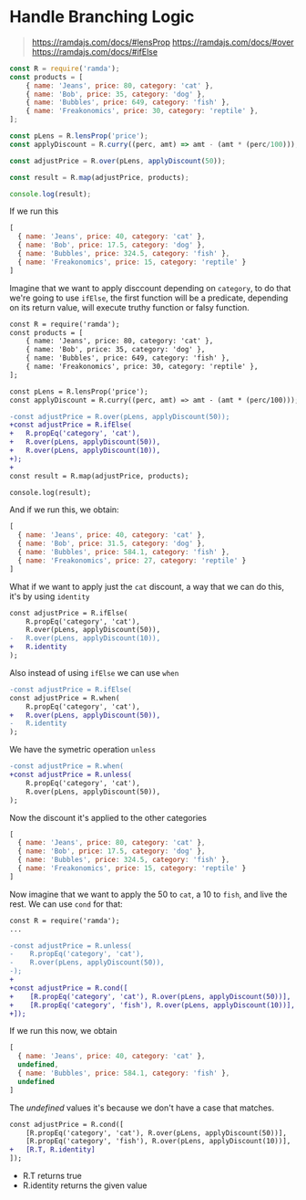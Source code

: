 # Handle Branching Logic

> https://ramdajs.com/docs/#lensProp
> https://ramdajs.com/docs/#over
> https://ramdajs.com/docs/#ifElse

```js
const R = require('ramda');
const products = [
    { name: 'Jeans', price: 80, category: 'cat' },
    { name: 'Bob', price: 35, category: 'dog' },
    { name: 'Bubbles', price: 649, category: 'fish' },
    { name: 'Freakonomics', price: 30, category: 'reptile' },
];

const pLens = R.lensProp('price');
const applyDiscount = R.curry((perc, amt) => amt - (amt * (perc/100)));

const adjustPrice = R.over(pLens, applyDiscount(50));

const result = R.map(adjustPrice, products);

console.log(result);
```

If we run this

```js
[
  { name: 'Jeans', price: 40, category: 'cat' },
  { name: 'Bob', price: 17.5, category: 'dog' },
  { name: 'Bubbles', price: 324.5, category: 'fish' },
  { name: 'Freakonomics', price: 15, category: 'reptile' }
]
```

Imagine that we want to apply disccount depending on `category`, to do that we're going to use `ifElse`, the first function will be a predicate, depending on its return value, will execute truthy function or falsy function.

```diff
const R = require('ramda');
const products = [
    { name: 'Jeans', price: 80, category: 'cat' },
    { name: 'Bob', price: 35, category: 'dog' },
    { name: 'Bubbles', price: 649, category: 'fish' },
    { name: 'Freakonomics', price: 30, category: 'reptile' },
];

const pLens = R.lensProp('price');
const applyDiscount = R.curry((perc, amt) => amt - (amt * (perc/100)));

-const adjustPrice = R.over(pLens, applyDiscount(50));
+const adjustPrice = R.ifElse(
+   R.propEq('category', 'cat'),
+   R.over(pLens, applyDiscount(50)),
+   R.over(pLens, applyDiscount(10)),
+);
+
const result = R.map(adjustPrice, products);

console.log(result);
```

And if we run this, we obtain:

```js
[
  { name: 'Jeans', price: 40, category: 'cat' },
  { name: 'Bob', price: 31.5, category: 'dog' },
  { name: 'Bubbles', price: 584.1, category: 'fish' },
  { name: 'Freakonomics', price: 27, category: 'reptile' }
]
```

What if we want to apply just the `cat` discount, a way that we can do this, it's by using `identity`

```diff
const adjustPrice = R.ifElse(
    R.propEq('category', 'cat'),
    R.over(pLens, applyDiscount(50)),
-   R.over(pLens, applyDiscount(10)),
+   R.identity
);
```

Also instead of using `ifElse` we can use `when`

```diff
-const adjustPrice = R.ifElse(
const adjustPrice = R.when(
    R.propEq('category', 'cat'),
+   R.over(pLens, applyDiscount(50)),
-   R.identity
);
```

We have the symetric operation `unless`

```diff
-const adjustPrice = R.when(
+const adjustPrice = R.unless(
    R.propEq('category', 'cat'),
    R.over(pLens, applyDiscount(50)),
);

```

Now the discount it's applied to the other categories

```js
[
  { name: 'Jeans', price: 80, category: 'cat' },
  { name: 'Bob', price: 17.5, category: 'dog' },
  { name: 'Bubbles', price: 324.5, category: 'fish' },
  { name: 'Freakonomics', price: 15, category: 'reptile' }
]
```

Now imagine that we want to apply the 50 to `cat`, a 10 to `fish`, and live the rest. We can use `cond` for that:

```diff
const R = require('ramda');
...

-const adjustPrice = R.unless(
-    R.propEq('category', 'cat'),
-    R.over(pLens, applyDiscount(50)),
-);
+
+const adjustPrice = R.cond([
+    [R.propEq('category', 'cat'), R.over(pLens, applyDiscount(50))],
+    [R.propEq('category', 'fish'), R.over(pLens, applyDiscount(10))],
+]);

```

If we run this now, we obtain

```js
[
  { name: 'Jeans', price: 40, category: 'cat' },
  undefined,
  { name: 'Bubbles', price: 584.1, category: 'fish' },
  undefined
]
```

The _undefined_ values it's because we don't have a case that matches.

```diff
const adjustPrice = R.cond([
    [R.propEq('category', 'cat'), R.over(pLens, applyDiscount(50))],
    [R.propEq('category', 'fish'), R.over(pLens, applyDiscount(10))],
+   [R.T, R.identity]
]);

```

* R.T returns true
* R.identity returns the given value

